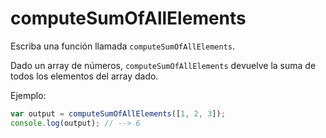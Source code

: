 # computeSumOfAllElements

Escriba una función llamada `computeSumOfAllElements`.

Dado un array de números, `computeSumOfAllElements` devuelve la suma de todos
los elementos del array dado.

Ejemplo:

```js
var output = computeSumOfAllElements([1, 2, 3]);
console.log(output); // --> 6
```
